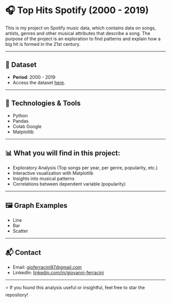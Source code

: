# 🎧 Top Hits Spotify (2000 - 2019)

This is my project on Spotify music data, which contains data on songs, artists, genres and other musical attributes that describe a song. The purpose of the project is an exploration to find patterns and explain how a big hit is formed in the 21st century. 

---

## 📁 Dataset

- **Period**: 2000 - 2019
- Access the dataset [here](https://www.kaggle.com/datasets/paradisejoy/top-hits-spotify-from-20002019).

---

## 🧰 Technologies & Tools

- Python
- Pandas
- Colab Google
- Matplotlib

---

## 📊 What you will find in this project:

- Exploratory Analysis (Top songs per year, per genre, popularity, etc.) 
- Interactive vsualization with Matplotlib
- Insights into musical patterns
- Correlations between dependent variable (popularity)

---

## 🖼️ Graph Examples

- Line
- Bar
- Scatter 

---

## 📬 Contact

- Email: gioferracini97@gmail.com
- LinkedIn: [linkedin.com/in/giovanni-ferracini](https://www.linkedin.com/in/giovanni-ferracini/)

---

⭐ If you found this analysis useful or insightful, feel free to star the repository!

